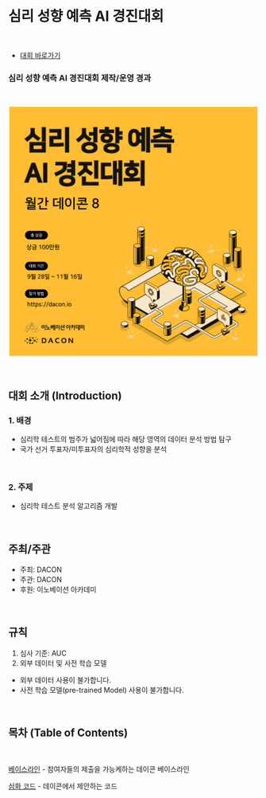 
# 심리 성향 예측 AI 경진대회

<br/>

- [대회 바로가기](https://www.dacon.io/competitions/official/235744/overview/description)

### **심리 성향 예측 AI 경진대회 제작/운영 경과**

<br/>

<p align="center">
  <img src="mental.png" width="500" height="500" /> 
</p>

<br/>

## 대회 소개 (Introduction)

### **1. 배경**

    
+ 심리학 테스트의 범주가 넓어짐에 따라 해당 영역의 데이터 분석 방법 탐구
+ 국가 선거 투표자/미투표자의 심리학적 성향을 분석

<br/>

### 2. 주제

+ 심리학 테스트 분석 알고리즘 개발

<br/>


## 주최/주관

- 주최: DACON
- 주관: DACON
- 후원: 이노베이션 아카데미 
<br/>

## 규칙

1. 심사 기준: AUC
2. 외부 데이터 및 사전 학습 모델

* 외부 데이터 사용이 불가합니다.
* 사전 학습 모델(pre-trained Model) 사용이 불가합니다. 

<br/>

## 목차 (Table of Contents)

<br/>

[베이스라인](./Baseline) - 참여자들의 제출을 가능케하는 데이콘 베이스라인

[심화 코드](./Answer_code) - 데이콘에서 제안하는 코드

<br/>









